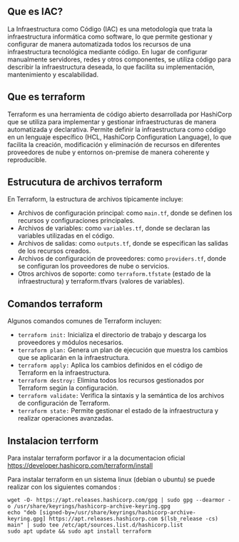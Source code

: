 ## Que es IAC?

  La Infraestructura como Código (IAC) es una metodología que trata la infraestructura informática como software, lo que permite gestionar y configurar de manera automatizada todos los recursos de una infraestructura tecnológica mediante código. En lugar de configurar manualmente servidores, redes y otros componentes, se utiliza código para describir la infraestructura deseada, lo que facilita su implementación, mantenimiento y escalabilidad.
  
## Que es terraform

  Terraform es una herramienta de código abierto desarrollada por HashiCorp que se utiliza para implementar y gestionar infraestructuras de manera automatizada y declarativa. Permite definir la infraestructura como código en un lenguaje específico (HCL, HashiCorp Configuration Language), lo que facilita la creación, modificación y eliminación de recursos en diferentes proveedores de nube y entornos on-premise de manera coherente y reproducible.

## Estrucutura de archivos terraform

  En Terraform, la estructura de archivos típicamente incluye:

- Archivos de configuración principal: como `main.tf`, donde se definen los recursos y configuraciones principales.
- Archivos de variables: como `variables.tf`, donde se declaran las variables utilizadas en el código.
- Archivos de salidas: como `outputs.tf`, donde se especifican las salidas de los recursos creados.
- Archivos de configuración de proveedores: como `providers.tf`, donde se configuran los proveedores de nube o servicios.
- Otros archivos de soporte: como `terraform.tfstate` (estado de la infraestructura) y terraform.tfvars (valores de variables).

## Comandos terraform 

Algunos comandos comunes de Terraform incluyen:

- `terraform init:` Inicializa el directorio de trabajo y descarga los proveedores y módulos necesarios.
- `terraform plan:` Genera un plan de ejecución que muestra los cambios que se aplicarán en la infraestructura.
- `terraform apply:` Aplica los cambios definidos en el código de Terraform en la infraestructura.
- `terraform destroy:` Elimina todos los recursos gestionados por Terraform según la configuración.
- `terraform validate:` Verifica la sintaxis y la semántica de los archivos de configuración de Terraform.
- `terraform state:` Permite gestionar el estado de la infraestructura y realizar operaciones avanzadas.

## Instalacion terrform

Para instalar terraform porfavor ir a la documentacion oficial https://developer.hashicorp.com/terraform/install


Para instalar terraform en un sistema linux (debian o ubuntu) se puede realizar con los siguientes comandos :

```
wget -O- https://apt.releases.hashicorp.com/gpg | sudo gpg --dearmor -o /usr/share/keyrings/hashicorp-archive-keyring.gpg
echo "deb [signed-by=/usr/share/keyrings/hashicorp-archive-keyring.gpg] https://apt.releases.hashicorp.com $(lsb_release -cs) main" | sudo tee /etc/apt/sources.list.d/hashicorp.list
sudo apt update && sudo apt install terraform
```

